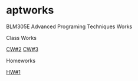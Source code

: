 # aptworks

BLM305E Advanced Programing Techniques Works

Class Works

[CW#2](https://sahinalcin.github.io/aptworks/sahincw2)
[CW#3](https://sahinalcin.github.io/aptworks/inspector.html)

Homeworks

[HW#1](https://sahinalcin.github.io/aptworks/SahinHW1)


